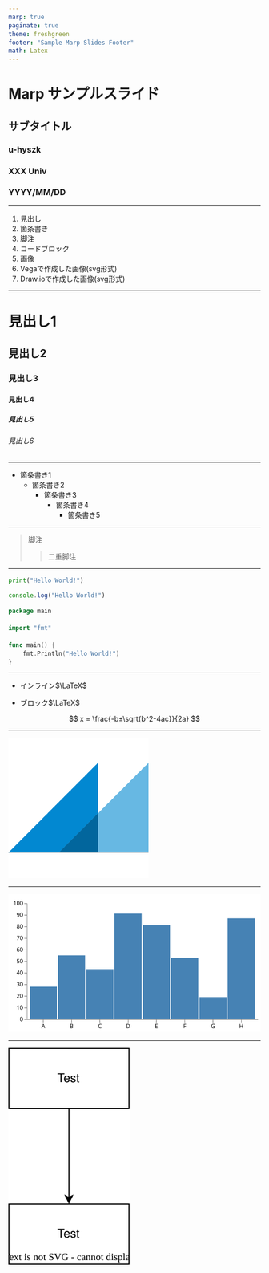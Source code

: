 ```yaml
---
marp: true
paginate: true
theme: freshgreen
footer: "Sample Marp Slides Footer"
math: Latex
---
```


<!-- _class: title -->

# Marp サンプルスライド

## サブタイトル

### **u-hyszk**

### XXX Univ

### YYYY/MM/DD

---

<!-- _header: 目次 -->

1. 見出し
2. 箇条書き
3. 脚注
4. コードブロック
5. 画像
6. Vegaで作成した画像(svg形式)
7. Draw.ioで作成した画像(svg形式)

---

<!-- _header: はじめに -->

# 見出し1

## 見出し2

### 見出し3

#### 見出し4

##### 見出し5

###### 見出し6

---

<!-- _header: 箇条書き -->

- 箇条書き1
  - 箇条書き2
    - 箇条書き3
      - 箇条書き4
        - 箇条書き5

---

<!-- _header: 脚注 -->

> 脚注
> > 二重脚注

---

<!-- _header: コードブロック -->

```python
print("Hello World!")
```

```typescript
console.log("Hello World!")
```

```go
package main

import "fmt"

func main() {
    fmt.Println("Hello World!")
}
```

---

<!-- _header: 数式 -->

- インライン$\LaTeX$

- ブロック$\LaTeX$

$$
x = \frac{-b±\sqrt{b^2-4ac}}{2a}
$$

---

<!-- _header: 画像 -->

![bg auto](imgs/Marp.png)

---

<!-- _header: Vegaで作成した画像(svg形式) -->

![bg auto](imgs/bar.vg.svg)

---

<!-- _header: Draw.ioで作成した画像(svg形式) -->

![bg auto](imgs/flowchart.svg)
